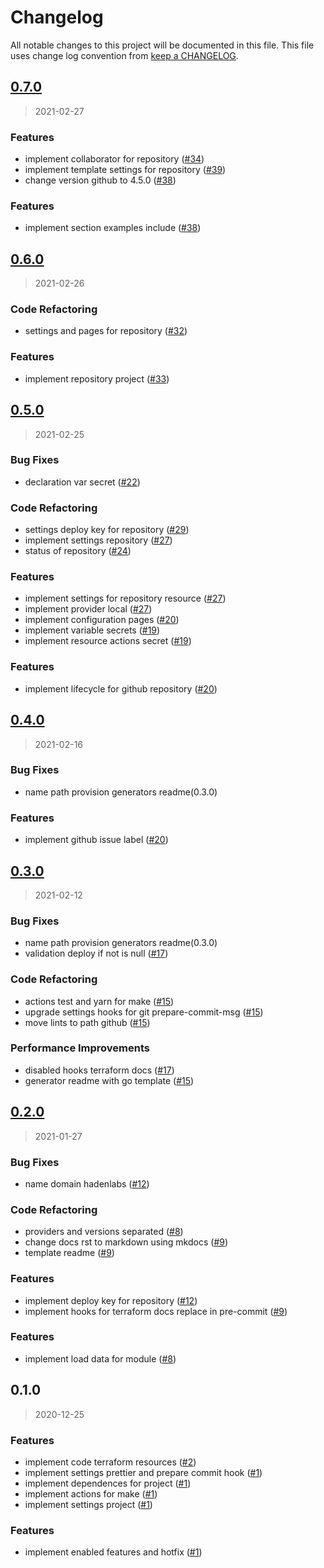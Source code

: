 # Changelog

All notable changes to this project will be documented in this file. This file uses change log convention from [keep a CHANGELOG](http://keepachangelog.com/en/0.3.0/).

<a name="0.7.0"></a>

## [0.7.0](https://github.com/hadenlabs/terraform-github-repository/compare/0.6.0...0.7.0)

> 2021-02-27

### Features

- implement collaborator for repository ([#34](https://github.com/hadenlabs/terraform-github-repository/issues/34))
- implement template settings for repository ([#39](https://github.com/hadenlabs/terraform-github-repository/issues/39))
- change version github to 4.5.0 ([#38](https://github.com/hadenlabs/terraform-github-repository/issues/38))

### Features

- implement section examples include ([#38](https://github.com/hadenlabs/terraform-github-repository/issues/38))

<a name="0.6.0"></a>

## [0.6.0](https://github.com/hadenlabs/terraform-github-repository/compare/0.5.0...0.6.0)

> 2021-02-26

### Code Refactoring

- settings and pages for repository ([#32](https://github.com/hadenlabs/terraform-github-repository/issues/32))

### Features

- implement repository project ([#33](https://github.com/hadenlabs/terraform-github-repository/issues/33))

<a name="0.5.0"></a>

## [0.5.0](https://github.com/hadenlabs/terraform-github-repository/compare/0.4.0...0.5.0)

> 2021-02-25

### Bug Fixes

- declaration var secret ([#22](https://github.com/hadenlabs/terraform-github-repository/issues/22))

### Code Refactoring

- settings deploy key for repository ([#29](https://github.com/hadenlabs/terraform-github-repository/issues/29))
- implement settings repository ([#27](https://github.com/hadenlabs/terraform-github-repository/issues/27))
- status of repository ([#24](https://github.com/hadenlabs/terraform-github-repository/issues/24))

### Features

- implement settings for repository resource ([#27](https://github.com/hadenlabs/terraform-github-repository/issues/27))
- implement provider local ([#27](https://github.com/hadenlabs/terraform-github-repository/issues/27))
- implement configuration pages ([#20](https://github.com/hadenlabs/terraform-github-repository/issues/20))
- implement variable secrets ([#19](https://github.com/hadenlabs/terraform-github-repository/issues/19))
- implement resource actions secret ([#19](https://github.com/hadenlabs/terraform-github-repository/issues/19))

### Features

- implement lifecycle for github repository ([#20](https://github.com/hadenlabs/terraform-github-repository/issues/20))

<a name="0.4.0"></a>

## [0.4.0](https://github.com/hadenlabs/terraform-github-repository/compare/0.3.0...0.4.0)

> 2021-02-16

### Bug Fixes

- name path provision generators readme(0.3.0)

### Features

- implement github issue label ([#20](https://github.com/hadenlabs/terraform-github-repository/issues/20))

<a name="0.3.0"></a>

## [0.3.0](https://github.com/hadenlabs/terraform-github-repository/compare/0.2.0...0.3.0)

> 2021-02-12

### Bug Fixes

- name path provision generators readme(0.3.0)
- validation deploy if not is null ([#17](https://github.com/hadenlabs/terraform-github-repository/issues/17))

### Code Refactoring

- actions test and yarn for make ([#15](https://github.com/hadenlabs/terraform-github-repository/issues/15))
- upgrade settings hooks for git prepare-commit-msg ([#15](https://github.com/hadenlabs/terraform-github-repository/issues/15))
- move lints to path github ([#15](https://github.com/hadenlabs/terraform-github-repository/issues/15))

### Performance Improvements

- disabled hooks terraform docs ([#17](https://github.com/hadenlabs/terraform-github-repository/issues/17))
- generator readme with go template ([#15](https://github.com/hadenlabs/terraform-github-repository/issues/15))

<a name="0.2.0"></a>

## [0.2.0](https://github.com/hadenlabs/terraform-github-repository/compare/0.1.0...0.2.0)

> 2021-01-27

### Bug Fixes

- name domain hadenlabs ([#12](https://github.com/hadenlabs/terraform-github-repository/issues/12))

### Code Refactoring

- providers and versions separated ([#8](https://github.com/hadenlabs/terraform-github-repository/issues/8))
- change docs rst to markdown using mkdocs ([#9](https://github.com/hadenlabs/terraform-github-repository/issues/9))
- template readme ([#9](https://github.com/hadenlabs/terraform-github-repository/issues/9))

### Features

- implement deploy key for repository ([#12](https://github.com/hadenlabs/terraform-github-repository/issues/12))
- implement hooks for terraform docs replace in pre-commit ([#9](https://github.com/hadenlabs/terraform-github-repository/issues/9))

### Features

- implement load data for module ([#8](https://github.com/hadenlabs/terraform-github-repository/issues/8))

<a name="0.1.0"></a>

## 0.1.0

> 2020-12-25

### Features

- implement code terraform resources ([#2](https://github.com/hadenlabs/terraform-github-repository/issues/2))
- implement settings prettier and prepare commit hook ([#1](https://github.com/hadenlabs/terraform-github-repository/issues/1))
- implement dependences for project ([#1](https://github.com/hadenlabs/terraform-github-repository/issues/1))
- implement actions for make ([#1](https://github.com/hadenlabs/terraform-github-repository/issues/1))
- implement settings project ([#1](https://github.com/hadenlabs/terraform-github-repository/issues/1))

### Features

- implement enabled features and hotfix ([#1](https://github.com/hadenlabs/terraform-github-repository/issues/1))
